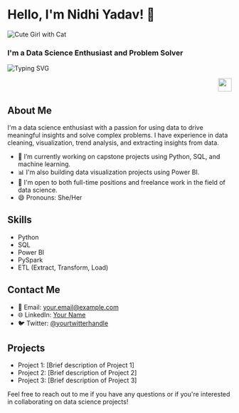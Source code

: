 # Hello, I'm Nidhi Yadav! 👋
![Cute Girl with Cat](https://cdni.iconscout.com/illustration/premium/thumb/woman-working-from-home-6607088-5517909.png)
### I'm a Data Science Enthusiast and Problem Solver

![Typing SVG](https://readme-typing-svg.demolab.com?font=Fira+Code&weight=200&size=17&duration=2000&pause=1000&color=1BD5F7&center=true&vCenter=true&repeat=false&width=396&lines=I'm+Nidhi+Yadav+%F0%9F%91%8B)

<p align="right">
  <img src="https://gifscenter.com/wp-content/uploads/2017/05/Indian%20Flag%20waving%20animation%20free%20download.gif" width="30px"/>
</p>

## About Me

I'm a data science enthusiast with a passion for using data to drive meaningful insights and solve complex problems. I have experience in data cleaning, visualization, trend analysis, and extracting insights from data.

- 🔭 I’m currently working on capstone projects using Python, SQL, and machine learning.
- 📊 I'm also building data visualization projects using Power BI.
- 💼 I'm open to both full-time positions and freelance work in the field of data science.
- 😄 Pronouns: She/Her

## Skills

- Python
- SQL
- Power BI
- PySpark
- ETL (Extract, Transform, Load)

## Contact Me

- 📧 Email: your.email@example.com
- 🌐 LinkedIn: [Your Name](https://www.linkedin.com/in/yourname)
- 🐦 Twitter: [@yourtwitterhandle](https://twitter.com/yourtwitterhandle)

## Projects

- Project 1: [Brief description of Project 1]
- Project 2: [Brief description of Project 2]
- Project 3: [Brief description of Project 3]

Feel free to reach out to me if you have any questions or if you're interested in collaborating on data science projects!
